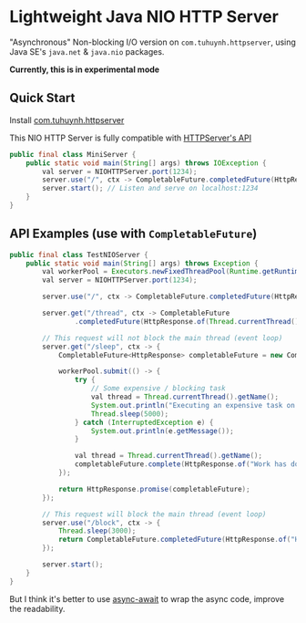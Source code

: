 # Lightweight Java NIO HTTP Server

"Asynchronous" Non-blocking I/O version on `com.tuhuynh.httpserver`, using Java SE's `java.net` & `java.nio` packages.

**Currently, this is in experimental mode**

## Quick Start

Install [com.tuhuynh.httpserver](https://github.com/huynhminhtufu/httpserver/packages/309436)

This NIO HTTP Server is fully compatible with [HTTPServer's API](https://github.com/huynhminhtufu/httpserver#api-examples)

```java
public final class MiniServer {
    public static void main(String[] args) throws IOException {
        val server = NIOHTTPServer.port(1234);
        server.use("/", ctx -> CompletableFuture.completedFuture(HttpResponse.of("Hello World")));
        server.start(); // Listen and serve on localhost:1234
    }
}
```

## API Examples (use with `CompletableFuture`)

```java
public final class TestNIOServer {
    public static void main(String[] args) throws Exception {
        val workerPool = Executors.newFixedThreadPool(Runtime.getRuntime().availableProcessors());
        val server = NIOHTTPServer.port(1234);

        server.use("/", ctx -> CompletableFuture.completedFuture(HttpResponse.of("Hello World")));

        server.get("/thread", ctx -> CompletableFuture
                .completedFuture(HttpResponse.of(Thread.currentThread().getName())));

        // This request will not block the main thread (event loop)
        server.get("/sleep", ctx -> {
            CompletableFuture<HttpResponse> completableFuture = new CompletableFuture<>();

            workerPool.submit(() -> {
                try {
                    // Some expensive / blocking task
                    val thread = Thread.currentThread().getName();
                    System.out.println("Executing an expensive task on " + thread);
                    Thread.sleep(5000);
                } catch (InterruptedException e) {
                    System.out.println(e.getMessage());
                }

                val thread = Thread.currentThread().getName();
                completableFuture.complete(HttpResponse.of("Work has done, current thread is: " + thread));
            });

            return HttpResponse.promise(completableFuture);
        });

        // This request will block the main thread (event loop)
        server.use("/block", ctx -> {
            Thread.sleep(3000);
            return CompletableFuture.completedFuture(HttpResponse.of("Hello World"));
        });

        server.start();
    }
}
```

But I think it's better to use [async-await](https://github.com/electronicarts/ea-async) to wrap the async code, improve the readability.